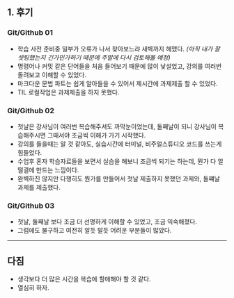 ## 1. 후기

### Git/Github 01
- 학습 사전 준비중 일부가 오류가 나서 찾아보느랴 새벽까지 헤맸다. *(아직 내가 잘 셋팅했는지 긴가민가하기 때문에 주말에 다시 검토해볼 예정)*
- 명령어나 커밋 같은 단어들을 처음 들어보기 때문에 많이 낯설었고, 강의를 여러번 돌려보고 이해할 수 있었다.
- 마크다운 문법 파트는 쉽게 알아들을 수 있어서 제시간에 과제제출 할 수 있었다.
- TIL 로컬작업은  과제제출을 하지 못했다.

### Git/Github 02
- 첫날은 강사님이 여러번 복습해주셔도 까막눈이었는데, 둘째날이 되니  강사님이 복습해주시면 그때서야 조금씩 이해가 가기 시작했다.
- 강의를 들을때는 알 것 같아도, 실습시간에 터미널, 비주얼스튜디오 코드를 쓰는게 힘들었다.
- 수업후 혼자 학습자료들을 보면서 실습을 해보니 조금씩 되기는 하는데, 뭔가 다 얼떨결에 만드는 느낌이다.
- 완벽하진 않지만 다행히도 뭔가를 만들어서 첫날 제출하지 못했던 과제와, 둘쨰날 과제를 제출했다.

### Git/Github 03
- 첫날, 둘째날 보다 조금 더 선명하게 이해할 수 있었고, 조금 익숙해졌다.
- 그럼에도 불구하고 여전히 알듯 말듯 어려운 부분들이 많았다.

---

## 다짐
- 생각보다 더 많은 시간을 복습에 할애해야 할 것 같다.
- 열심히 하자. 